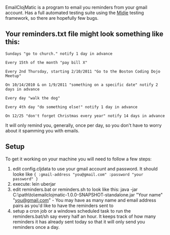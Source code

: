 EmailClojMatic is a program to email you reminders from your gmail account. Has a full automated testing suite using the [Midje](https://github.com/marick/Midje/wiki) testing framework, so there are hopefully few bugs.


Your reminders.txt file might look something like this:
-------------------------------------------------------

    Sundays "go to church." notify 1 day in advance

    Every 15th of the month "pay bill X"

    Every 2nd Thursday, starting 2/10/2011 "Go to the Boston Coding Dojo Meetup"

    On 10/14/2010 & on 1/9/2011 "something on a specific date" notify 2 days in advance

    Every day "walk the dog"

    Every 4th day "do something else!" notify 1 day in advance

    On 12/25 "don't forget Christmas every year" notify 14 days in advance

It will only remind you, generally, once per day, so you don't have to worry about it spamming you with emails.

Setup
-----

To get it working on your machine you will need to follow a few steps:

1. edit config.cljdata to use your gmail account and password. It should looke like `{ :gmail-address "you@gmail.com" :password "your password" }`
2. execute: lein uberjar
3. edit reminders.bat or reminders.sh to look like this: java -jar C:\path\to\emailclojmatic-1.0.0-SNAPSHOT-standalone.jar "Your name" "you@gmail.com" - You may have as many name and email address pairs as you'd like to have the reminders sent to
4. setup a cron job or a windows scheduled task to run the reminders.bat/sh say every half an hour. It keeps track of how many reminders it has already sent today so that it will only send you reminders once a day.
